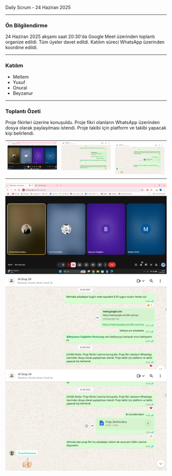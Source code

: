 Daily Scrum - 24 Haziran 2025

---

### Ön Bilgilendirme
24 Haziran 2025 akşamı saat 20:30'da Google Meet üzerinden toplantı organize edildi. Tüm üyeler davet edildi. Katılım süreci WhatsApp üzerinden koordine edildi.

---

### Katılım
- Meltem 
- Yusuf 
- Onural 
- Beyzanur 
---

### Toplantı Özeti
Proje fikirleri üzerine konuşuldu. Proje fikri olanların WhatsApp üzerinden dosya olarak paylaşılması istendi. Proje takibi için platform ve takibi yapacak kişi belirlendi.


<table>
  <tr>
    <td>
      <img src="https://github.com/meltem12344/Bootcamp2025/blob/main/bootcampFiles/sprintOne/dailyScrum/screenshots/6.png?raw=true" width="600" style="margin-bottom:20px;" />
    </td>
    <td>
      <img src="https://github.com/meltem12344/Bootcamp2025/blob/main/bootcampFiles/sprintOne/dailyScrum/screenshots/7.png?raw=true" width="600" style="margin-bottom:20px;" />
    </td>
    <td>
      <img src="https://github.com/meltem12344/Bootcamp2025/blob/main/bootcampFiles/sprintOne/dailyScrum/screenshots/8.png?raw=true" width="600"/>
    </td>
  </tr>
</table>

![Görsel 6](https://github.com/meltem12344/Bootcamp2025/blob/main/bootcampFiles/sprintOne/dailyScrum/screenshots/6.png?raw=true)
![Görsel 7](https://github.com/meltem12344/Bootcamp2025/blob/main/bootcampFiles/sprintOne/dailyScrum/screenshots/7.png?raw=true)
![Görsel 8](https://github.com/meltem12344/Bootcamp2025/blob/main/bootcampFiles/sprintOne/dailyScrum/screenshots/8.png?raw=true)
